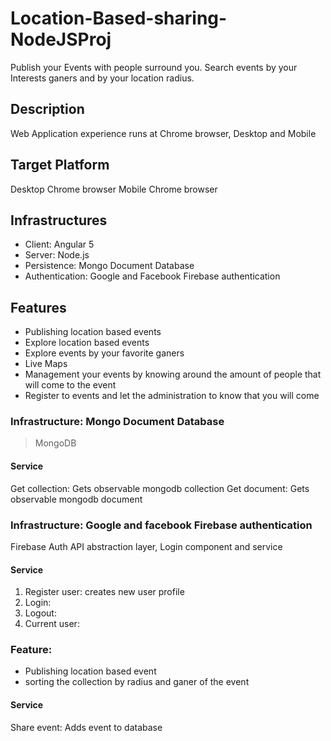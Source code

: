 # Location-Based-sharing-NodeJSProj
Publish your Events with people surround you.
Search events by your Interests ganers and by your location radius.

## Description

Web Application experience runs at Chrome browser, Desktop and Mobile

## Target Platform

Desktop Chrome browser
Mobile Chrome browser

## Infrastructures

* Client: Angular 5
* Server: Node.js
* Persistence: Mongo Document Database
* Authentication: Google and Facebook Firebase authentication

## Features

* Publishing location based events
* Explore location based events
* Explore events by your favorite ganers
* Live Maps
* Management your events by knowing around the amount of people that will come to the event
* Register to events and let the administration to know that you will come


### Infrastructure: Mongo Document Database

>MongoDB

#### Service

Get collection: Gets observable mongodb collection
Get document: Gets observable mongodb document

### Infrastructure: Google and facebook Firebase authentication

Firebase Auth API abstraction layer, Login component and service

#### Service

1. Register user: creates new user profile
2. Login:
3. Logout:
4. Current user:

### Feature: 
* Publishing location based event
* sorting the collection by radius and ganer of the event

#### Service

Share event: Adds event to database


